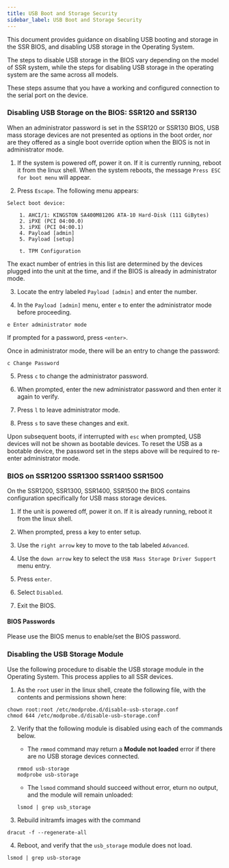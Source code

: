 ```yaml
---
title: USB Boot and Storage Security
sidebar_label: USB Boot and Storage Security
---
```


This document provides guidance on disabling USB booting and storage in the SSR BIOS, and disabling USB storage in the Operating System. 

The steps to disable USB storage in the BIOS vary depending on the model of SSR system, while the steps for disabling USB storage in the operating system are the same across all models.

These steps assume that you have a working and configured connection to the serial port on the device.

### Disabling USB Storage on the BIOS: SSR120 and SSR130

When an administrator password is set in the SSR120 or SSR130 BIOS, USB mass storage devices are not presented as options in the boot order, nor are they offered as a single boot override option when the BIOS is not in administrator mode. 

1. If the system is powered off, power it on. If it is currently running, reboot it from the linux shell. When the system reboots, the message `Press ESC for boot menu` will appear. 

2. Press `Escape`. The following menu appears:

```
Select boot device:

    1. AHCI/1: KINGSTON SA400M8120G ATA-10 Hard-Disk (111 GiBytes)
    2. iPXE (PCI 04:00.0)
    3. iPXE (PCI 04:00.1)
    4. Payload [admin]
    5. Payload [setup]

    t. TPM Configuration
```

 The exact number of entries in this list are determined by the devices plugged into the unit at the time, and if the BIOS is already in administrator mode. 

3. Locate the entry labeled `Payload [admin]` and enter the number. 

4. In the `Payload [admin]` menu, enter `e` to enter the administrator mode before proceeding. 

 `e Enter administrator mode`

 If prompted for a password, press `<enter>`.

 Once in administrator mode, there will be an entry to change the password:

 `c Change Password`

5. Press `c` to change the administrator password. 

6. When prompted, enter the new administrator password and then enter it again to verify.

7. Press `l` to leave administrator mode.

8. Press `s` to save these changes and exit.

Upon subsequent boots, if interrupted with `esc` when prompted, USB devices will not be shown as bootable devices. To reset the USB as a bootable device, the password set in the steps above will be required to re-enter administrator mode.

### BIOS on SSR1200 SSR1300 SSR1400 SSR1500

On the SSR1200, SSR1300, SSR1400, SSR1500 the BIOS contains configuration specifically for USB mass storage devices.

1. If the unit is powered off, power it on. If it is already running, reboot it
from the linux shell.

2. When prompted, press a key to enter setup.

3. Use the `right arrow` key to move to the tab labeled `Advanced`. 

4. Use the `down arrow` key to select the `USB Mass Storage Driver Support` menu entry. 

5. Press `enter`.

6. Select `Disabled`.

7. Exit the BIOS.

#### BIOS Passwords

Please use the BIOS menus to enable/set the BIOS password.

### Disabling the USB Storage Module

Use the following procedure to disable the USB storage module in the Operating System. This process applies to all SSR devices. 

1. As the `root` user in the linux shell, create the following file, with the contents and permissions shown here:

 ```
chown root:root /etc/modprobe.d/disable-usb-storage.conf
chmod 644 /etc/modprobe.d/disable-usb-storage.conf
 ```

2. Verify that the following module is disabled using each of the commands below. 
	- The `rmmod` command may return a **Module not loaded** error if there are no USB storage devices connected.
 	```
 	rmmod usb-storage
 	modprobe usb-storage
 	```
	- The `lsmod` command should succeed without error, eturn no output, and the module will remain unloaded:

	`lsmod | grep usb_storage`

3. Rebuild initramfs images with the command

 `dracut -f --regenerate-all`

4. Reboot, and verify that the `usb_storage` module does not load.

 `lsmod | grep usb-storage`

